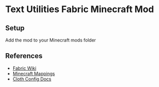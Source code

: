 # Text Utilities Fabric Minecraft Mod

## Setup
Add the mod to your Minecraft mods folder

## References
- [Fabric Wiki](https://fabricmc.net/wiki/)
- [Minecraft Mappings](https://linkie.shedaniel.me/mappings)
- [Cloth Config Docs](https://shedaniel.gitbook.io/cloth-config)
